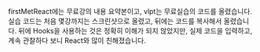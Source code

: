 firstMetReact에는 무료강의 내용 요약본이고,
vlpt는 무료실습의 코드를 올렸습니다.
실습 코드는 처음 몇강까지는 스크린샷으로 올렸고, 뒤에는 코드를 복사해서 올렸습니다.
뒤에 Hooks을 사용하는 것은 정확히 이해가 되지 않았지만, 실제 코드을 입력하고, 계속 관찰하다 보니
React와 많이 친해졌습니다.
